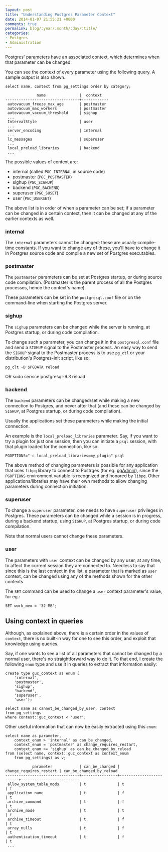 ```yaml
---
layout: post
title: "Understanding Postgres Parameter Context"
date: 2014-01-07 21:55:21 +0000
comments: true
permalink: blog/:year/:month/:day/:title/
categories:
- Postgres
- Administration
---
```


Postgres' parameters have an associated context, which determines when that
parameter can be changed.

You can see the context of every parameter using the following query. A sample
output is also shown.

    select name, context from pg_settings order by category;

                  name               |  context   
    ---------------------------------+------------
     autovacuum_freeze_max_age       | postmaster
     autovacuum_max_workers          | postmaster
     autovacuum_vacuum_threshold     | sighup
     ...
     IntervalStyle                   | user
     ...
     server_encoding                 | internal
     ...
     lc_messages                     | superuser
     ...
     local_preload_libraries         | backend
     ...

The possible values of context are:

- internal (called `PGC_INTERNAL` in source code)
- postmaster (`PGC_POSTMASTER`)
- sighup (`PGC_SIGHUP`)
- backend (`PGC_BACKEND`)
- superuser (`PGC_SUSET`)
- user (`PGC_USERSET`)

The above list is in order of when a parameter can be set; if a parameter can be
changed in a certain context, then it can be changed at any of the earlier
contexts as well.

### internal

The `internal` parameters cannot be changed; these are usually compile-time
constants. If you want to change any of these, you'll have to change it in
Postgres source code and compile a new set of Postgres executables.

### postmaster

The `postmaster` parameters can be set at Postgres startup, or during source code
compilation. (Postmaster is the parent process of all the Postgres processes,
hence the context's name).

These parameters can be set in the `postgresql.conf` file or on the command-line
when starting the Postgres server.

### sighup

The `sighup` parameters can be changed while the server is running, at Postgres
startup, or during code compilation.

To change such a parameter, you can change it in the `postgresql.conf` file and send a
`SIGHUP` signal to the Postmaster process. An easy way to send the `SIGHUP` signal
to the Postmaster process is to use `pg_ctl` or your distribution's Postgres-init
script, like so:

    pg_clt -D $PGDATA reload
OR
    sudo service postgresql-9.3 reload

### backend

The `backend` parameters can be changed/set while making a new connection to
Postgres, and never after that (and these can be changed by `SIGHUP`, at Postgres
startup, or during code compilation).

Usually the applications set these parameters while making the initial connection.

An example is the `local_preload_libraries` parameter. Say, if you want to try a
plugin for just one session, then you can initiate a `psql` session, with that
plugin loaded for the connection, like so:

    PGOPTIONS="-c local_preload_libraries=my_plugin" psql

The above method of changing parameters is possible for any application that
uses `libpq` library to connect to Postrges (for eg. [pgAdmin](http://pgadmin.org/)), since the `PGOPTIONS`
environment variable is recognized and honored by `libpq`. Other applications/libraries
may have their own methods to allow changing parameters during connection initiation.

### superuser

To change a `superuser` parameter, one needs to have `superuser` privileges in Postgres.
These parameters can be changed while a session is in progress, during a backend
startup, using `SIGHUP`, at Postgres startup, or during code compilation.

Note that normal users cannot change these parameters.

### user

The parameters with `user` context can be changed by any user, at any time, to
affect the current session they are connected to. Needless to say that since this
is the last context in the list, a parameter that is marked as `user` context, can be changed
using any of the methods shown for the other contexts.

The `SET` command can be used to change a `user` context parameter's value, for eg.:

    SET work_mem = '32 MB';

## Using context in queries

Although, as explained above, there is a certain order in the values of `context`,
there is no built-in way for one to see this order, and exploit that knowledge
using queries.

Say, if one wants to see a list of all parameters that cannot be
changed by a normal user, there's no straightforward way to do it. To that end,
I create the following `enum` type and use it in queries to extract that information easily:

    create type guc_context as enum (
        'internal',
        'postmaster',
        'sighup',
        'backend',
        'superuser',
        'user');

    select name as cannot_be_changed_by_user, context
    from pg_settings
    where context::guc_context < 'user';

Other useful information that can now be easily extracted using this `enum`:

    select name as parameter,
        context_enum > 'internal' as can_be_changed,
        context_enum = 'postmaster' as change_requires_restart,
        context_enum >= 'sighup' as can_be_changed_by_reload
    from (select name, context::guc_context as context_enum
        from pg_settings) as v;

                parameter            | can_be_changed | change_requires_restart | can_be_changed_by_reload 
    ---------------------------------+----------------+-------------------------+--------------------------
     allow_system_table_mods         | t              | t                       | f
     application_name                | t              | f                       | t
     archive_command                 | t              | f                       | t
     archive_mode                    | t              | t                       | f
     archive_timeout                 | t              | f                       | t
     array_nulls                     | t              | f                       | t
     authentication_timeout          | t              | f                       | t
     ...


